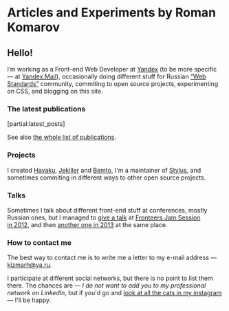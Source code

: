 # Articles and Experiments by Roman Komarov

## Hello!

I’m working as a Front-end Web Developer at [Yandex](http://yandex.com) (to be more specific — at [Yandex.Mail](https://mail.yandex.com/)), occasionally doing different stuff for Russian [“Web Standards”](http://web-standards.ru/about/en/) community, commiting to open source projects, experimenting on CSS, and blogging on this site.


### The latest publications

[partial:latest_posts]

See also [the whole list of publications](everything/).


### Projects

I created [Hayaku](http://hayakubundle.com), [Jekiller](gh:shower/jekyller) and [Bemto](gh:kizu/bemto), I'm a maintainer of [Stylus](gh:stylus/stylus), and sometimes commiting in different ways to other open source projects.


### Talks

Sometimes I talk about different front-end stuff at conferences, mostly Russian ones, but I managed to [give a talk](http://vimeo.com/51897358) at [Fronteers Jam Session in 2012](http://fronteers.nl/congres/2012/jam-session), and then [another one in 2013](https://fronteers.nl/congres/2013/jam-session/dont-look-into-the-source) at the same place.


### How to contact me

The best way to contact me is to write me a letter to my e-mail address — [kizmarh@ya.ru](mailto:kizmarh@ya.ru).

I participate at different social networks, but there is no point to list them there. The chances are — _I do not want to add you to my professional network on LinkedIn_, but if you'd go and [look at all the cats in my instagram](https://instagram.com/ki_zu) — I'll be happy.
